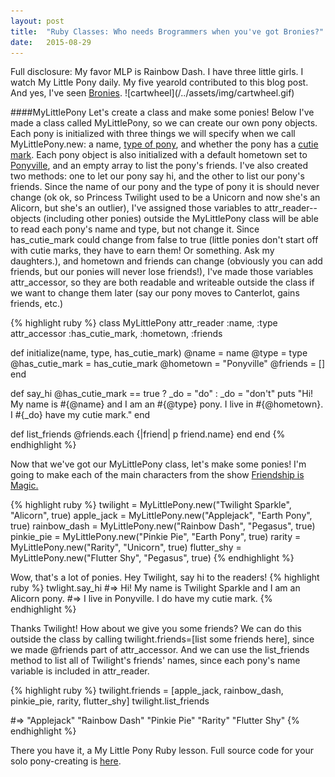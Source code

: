 ```yaml
---
layout: post
title:  "Ruby Classes: Who needs Brogrammers when you've got Bronies?"
date:   2015-08-29
---
```


<p class="intro"><span class="dropcap">F</span>ull disclosure: My favor MLP is Rainbow Dash. I have three little girls. I watch My Little Pony daily. My five yearold contributed to this blog post. And yes, I've seen <a href="http://www.usatoday.com/story/popcandy/2013/09/12/bronies-movie/2805503/" target="_blank">Bronies</a>. ![cartwheel](/../assets/img/cartwheel.gif)

####MyLittlePony
Let's create a class and make some ponies! Below I've made a class called MyLittlePony, so we can create our own pony objects. Each pony is initialized with three things we will specify when we call MyLittlePony.new: a name, <a href="http://mlp.wikia.com/wiki/Ponies" target="_blank">type of pony</a>, and whether the pony has a <a href="http://mlp.wikia.com/wiki/Cutie_marks" target="_blank">cutie mark</a>. Each pony object is also initialized with a default hometown set to <a href="http://mlp.wikia.com/wiki/Ponyville" target="_blank">Ponyville</a>, and an empty array to list the pony's friends. I've also created two methods: one to let our pony say hi, and the other to list our pony's friends. Since the name of our pony and the type of pony it is should never change (ok ok, so Princess Twilight used to be a Unicorn and now she's an Alicorn, but she's an outlier), I've assigned those variables to attr_reader--objects (including other ponies) outside the MyLittlePony class will be able to read each pony's name and type, but not change it. Since has_cutie_mark could change from false to true (little ponies don't start off with cutie marks, they have to earn them! Or something. Ask my daughters.), and hometown and friends can change (obviously you can add friends, but our ponies will never lose friends!), I've made those variables attr_accessor, so they are both readable and writeable outside the class if we want to change them later (say our pony moves to Canterlot, gains friends, etc.)

{% highlight ruby %}
class MyLittlePony
  attr_reader :name, :type
  attr_accessor :has_cutie_mark, :hometown, :friends

  def initialize(name, type, has_cutie_mark)
    @name = name
    @type = type
    @has_cutie_mark = has_cutie_mark
    @hometown = "Ponyville"
    @friends = []
  end

  def say_hi
    @has_cutie_mark == true ? _do = "do" : _do = "don't"
    puts "Hi! My name is #{@name} and I am an #{@type} pony.
    I live in #{@hometown}. I #{_do} have my cutie mark."
  end

  def list_friends
    @friends.each {|friend| p friend.name}
  end
end
{% endhighlight %}

Now that we've got our MyLittlePony class, let's make some ponies! I'm going to make each of the main characters from the show <a href="https://en.wikipedia.org/wiki/My_Little_Pony:_Friendship_is_Magic" target="blank">Friendship is Magic.</a>

{% highlight ruby %}
twilight = MyLittlePony.new("Twilight Sparkle", "Alicorn", true)
apple_jack = MyLittlePony.new("Applejack", "Earth Pony", true)
rainbow_dash = MyLittlePony.new("Rainbow Dash", "Pegasus", true)
pinkie_pie = MyLittlePony.new("Pinkie Pie", "Earth Pony", true)
rarity = MyLittlePony.new("Rarity", "Unicorn", true)
flutter_shy = MyLittlePony.new("Flutter Shy", "Pegasus", true)
{% endhighlight %}

Wow, that's a lot of ponies. Hey Twilight, say hi to the readers!
{% highlight ruby %}
twlight.say_hi
#=> Hi! My name is Twilight Sparkle and I am an Alicorn pony.
#=> I live in Ponyville. I do have my cutie mark.
{% endhighlight %}

Thanks Twilight! How about we give you some friends? We can do this outside the class by calling twilight.friends=[list some friends here], since we made @friends part of attr_accessor. And we can use the list_friends method to list all of Twilight's friends' names, since each pony's name variable is included in attr_reader.

{% highlight ruby %}
twilight.friends = [apple_jack, rainbow_dash, pinkie_pie,
                    rarity, flutter_shy]
twilight.list_friends

#=> "Applejack"
    "Rainbow Dash"
    "Pinkie Pie"
    "Rarity"
    "Flutter Shy"
{% endhighlight %}

There you have it, a My Little Pony Ruby lesson. Full source code for your solo pony-creating is <a href="/../assets/misc/my_little_pony.rb" target="_blank">here</a>.